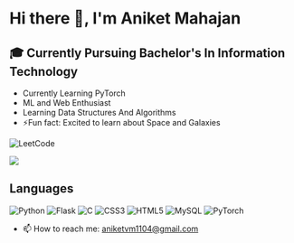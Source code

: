 # Hi there 👋, I'm Aniket Mahajan

## 	🎓 Currently Pursuing Bachelor's In Information Technology

* Currently Learning PyTorch
* ML and Web Enthusiast
* Learning Data Structures And Algorithms 
* ⚡Fun fact: Excited to learn about Space and Galaxies


![LeetCode](https://img.shields.io/badge/LeetCode-000000?style=for-the-badge&logo=LeetCode&logoColor=#d16c06)

![](https://leetcard.jacoblin.cool/aniket1104?theme=dark&font=IBM%20Plex%20Sans&ext=heatmap)

## Languages

![Python](https://img.shields.io/badge/python-3670A0?style=for-the-badge&logo=python&logoColor=ffdd54)
![Flask](https://img.shields.io/badge/flask-%23000.svg?style=for-the-badge&logo=flask&logoColor=white)
![C](https://img.shields.io/badge/c-%2300599C.svg?style=for-the-badge&logo=c&logoColor=white)
![CSS3](https://img.shields.io/badge/css3-%231572B6.svg?style=for-the-badge&logo=css3&logoColor=white)
![HTML5](https://img.shields.io/badge/html5-%23E34F26.svg?style=for-the-badge&logo=html5&logoColor=white)
![MySQL](https://img.shields.io/badge/mysql-%2300f.svg?style=for-the-badge&logo=mysql&logoColor=white)
![PyTorch](https://img.shields.io/badge/PyTorch-%23EE4C2C.svg?style=for-the-badge&logo=PyTorch&logoColor=white)

- 📫 How to reach me: aniketvm1104@gmail.com
